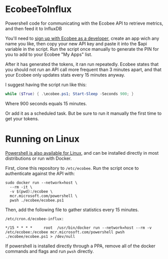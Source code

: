 # EcobeeToInflux
Powershell code for communicating with the Ecobee API to retrieve metrics, and then feed it to InfluxDB

You'll need to [sign up with Ecobee as a developer](https://www.ecobee.com/home/developer/api/introduction/index.shtml), create an app wich any name you like, then copy your new API key and paste it into the $api variable in the script.
Run the script once manually to generate the PIN for you to add to your Ecobee "My Apps" list.

After it has generated the tokens, it ran run repeatedly. Ecobee states that you should not run an API call more frequent than 3 minutes apart, and that your Ecobee only updates stats every 15 minutes anyway. 

I suggest having the script run like this:
````PowerShell
while ($True) { .\ecobee.ps1; Start-Sleep -Seconds 900; }

````
Where 900 seconds equals 15 minutes.

Or add it as a scheduled task. But be sure to run it manually the first time to get your tokens.

# Running on Linux

[Powershell is also available for Linux](https://docs.microsoft.com/en-us/powershell/scripting/install/installing-powershell-core-on-linux?view=powershell-6),
and can be installed directly in most distributions or run with Docker.

First, clone this repository to `/etc/ecobee`. Run the script once to
authenticate against the API with:

```
sudo docker run --network=host \
  --rm -it \
  -v $(pwd):/ecobee \
  mcr.microsoft.com/powershell \
  pwsh ./ecobee/ecobee.ps1
```

Then, add the following file to gather statistics every 15 minutes.

`/etc/cron.d/ecobee-influx:`

```
*/15 * * * *     root  /usr/bin/docker run --network=host --rm -v /etc/ecobee:/ecobee mcr.microsoft.com/powershell pwsh ./ecobee/ecobee.ps1 > /dev/null
```

If powershell is installed directly through a PPA, remove all of the docker
commands and flags and run `pwsh` directly.
